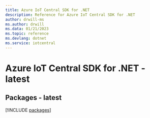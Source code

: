 ```yaml
---
title: Azure IoT Central SDK for .NET
description: Reference for Azure IoT Central SDK for .NET
author: drwill-ms
ms.author: drwill
ms.data: 01/21/2023
ms.topic: reference
ms.devlang: dotnet
ms.service: iotcentral
---
```

# Azure IoT Central SDK for .NET - latest
## Packages - latest
[!INCLUDE [packages](iot-central-index.md)]